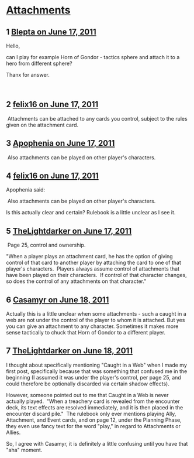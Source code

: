 # [Attachments](https://community.fantasyflightgames.com/topic/48544-attachments/)

## 1 [Blepta on June 17, 2011](https://community.fantasyflightgames.com/topic/48544-attachments/?do=findComment&comment=486957)

Hello,

can I play for example Horn of Gondor - tactics sphere and attach it to a hero from different sphere?

Thanx for answer.

 

## 2 [felix16 on June 17, 2011](https://community.fantasyflightgames.com/topic/48544-attachments/?do=findComment&comment=486973)

 Attachments can be attached to any cards you control, subject to the rules given on the attachment card.

## 3 [Apophenia on June 17, 2011](https://community.fantasyflightgames.com/topic/48544-attachments/?do=findComment&comment=486976)

 Also attachments can be played on other player's characters.

## 4 [felix16 on June 17, 2011](https://community.fantasyflightgames.com/topic/48544-attachments/?do=findComment&comment=487033)

Apophenia said:

 Also attachments can be played on other player's characters.



Is this actually clear and certain? Rulebook is a little unclear as I see it.

## 5 [TheLightdarker on June 17, 2011](https://community.fantasyflightgames.com/topic/48544-attachments/?do=findComment&comment=487053)

 Page 25, control and ownership.

"When a player plays an attachment card, he has the option of giving control of that card to another player by attaching the card to one of that player's characters.  Players always assume control of attachments that have been played on their characters.  If control of that character changes, so does the control of any attachments on that character."

## 6 [Casamyr on June 18, 2011](https://community.fantasyflightgames.com/topic/48544-attachments/?do=findComment&comment=487143)

Actually this is a little unclear when some attachments - such a caught in a web are not under the control of the player to whom it is attached. But yes you can give an attachment to any character. Sometimes it makes more sense tactically to chuck that Horn of Gondor to a different player.

## 7 [TheLightdarker on June 18, 2011](https://community.fantasyflightgames.com/topic/48544-attachments/?do=findComment&comment=487168)

I thought about specifically mentioning "Caught in a Web" when I made my first post, specifically because that was something that confused me in the beginning (I assumed it was under the player's control, per page 25, and could therefore be optionally discarded via certain shadow effects).

However, someone pointed out to me that Caught in a Web is never actually played.  "When a treachery card is revealed from the encounter deck, its text effects are resolved immediately, and it is then placed in the encounter discard pile."  The rulebook only ever mentions playing Ally, Attachment, and Event cards, and on page 12, under the Planning Phase, they even use fancy text for the word "play," in regard to Attachments or Allies.

So, I agree with Casamyr, it is definitely a little confusing until you have that "aha" moment.

